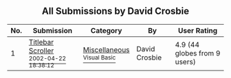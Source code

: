 ﻿<div align="center">

## All Submissions by David Crosbie

</div>

No.  | Submission | Category | By   | User Rating
---- | ---------- | -------- | ---- | -----------
1 | [Titlebar Scroller<br /><sup>2002-04-22 18:38:12</sup>](https://github.com/Planet-Source-Code/david-crosbie-titlebar-scroller__1-34027) | [Miscellaneous<br /><sup>Visual Basic</sup>](../ByCategory/miscellaneous__1-1.md) | David Crosbie | 4.9 (44 globes from 9 users)

